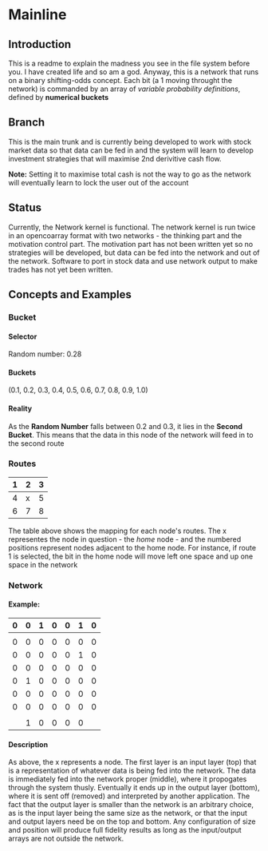 # Mainline
## Introduction

This is a readme to explain the madness you see in the file system before you. I have created life and so am a god. Anyway, this is a network that runs on a binary shifting-odds concept. Each bit (a 1 moving throught the network) is commanded by an array of *variable probability definitions*, defined by **numerical buckets**

## Branch

This is the main trunk and is currently being developed to work with stock market data so that data can be fed in and the system will learn to develop investment strategies that will maximise 2nd derivitive cash flow.

**Note:** Setting it to maximise total cash is not the way to go as the network will eventually learn to lock the user out of the account

## Status

Currently, the Network kernel is functional. The network kernel is run twice in an opencoarray format with two networks - the thinking part and the motivation control part. The motivation part has not been written yet so no strategies will be developed, but data can be fed into the network and out of the network. Software to port in stock data and use network output to make trades has not yet been written.

## Concepts and Examples

### Bucket

#### Selector

Random number: 0.28

#### Buckets

(0.1, 0.2, 0.3, 0.4, 0.5, 0.6, 0.7, 0.8, 0.9, 1.0)

#### Reality

As the **Random Number** falls between 0.2 and 0.3, it lies in the **Second Bucket**. This means that the data in this node of the network will feed in to the second route

### Routes

| 1 | 2 | 3 |
| - | - | - |
| 4 | x | 5 |
| 6 | 7 | 8 |

The table above shows the mapping for each node's routes. The x representes the node in question - the *home* node - and the numbered positions represent nodes adjacent to the home node. For instance, if route 1 is selected, the bit in the home node will move left one space and up one space in the network

### Network

#### Example:

|0|0|1|0|0|1|0|
|-|-|-|-|-|-|-|
||||||||
|0|0|0|0|0|0|0|
|0|0|0|0|0|1|0|
|0|0|0|0|0|0|0|
|0|1|0|0|0|0|0|
|0|0|0|0|0|0|0|
|0|0|0|0|0|0|0|
||||||
||1|0|0|0|0||

#### Description

As above, the x represents a node. The first layer is an input layer (top) that is a representation of whatever data is being fed into the network. The data is immediately fed into the network proper (middle), where it propogates through the system thusly. Eventually it ends up in the output layer (bottom), where it is sent off (removed) and interpreted by another application. The fact that the output layer is smaller than the network is an arbitrary choice, as is the input layer being the same size as the network, or that the input and output layers need be on the top and bottom. Any configuration of size and position will produce full fidelity results as long as the input/output arrays are not outside the network. 



